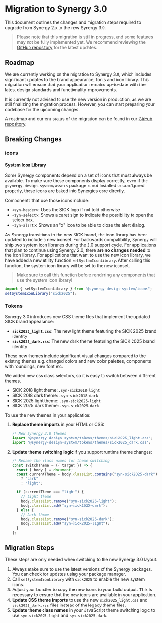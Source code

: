# Migration to Synergy 3.0

This document outlines the changes and migration steps required to upgrade from Synergy 2.x to the new Synergy 3.0.

> Please note that this migration is still in progress, and some features may not be fully implemented yet. We recommend reviewing the [GitHub repository](https://github.com/orgs/synergy-design-system/projects/2/views/37) for the latest updates.

## Roadmap

We are currently working on the migration to Synergy 3.0, which includes significant updates to the brand appearance, fonts and icon library.
This migration will ensure that your application remains up-to-date with the latest design standards and functionality improvements.

It is currently not advised to use the new version in production, as we are still finalizing the migration process.
However, you can start preparing your codebase for the upcoming changes.

A roadmap and current status of the migration can be found in our [GitHub repository](https://github.com/orgs/synergy-design-system/projects/2/views/37).

## Breaking Changes

### Icons

#### System Icon Library

Some Synergy components depend on a set of icons that must always be available. To make sure those components display correctly, even if the `@synergy-design-system/assets` package is not installed or configured properly, these icons are baked into Synergies core directly.

Components that use those icons include:

- `<syn-header>`: Uses the SICK logo if not told otherwise
- `<syn-select>`: Shows a caret sign to indicate the possibility to open the select box.
- `<syn-alert>`: Shows an "x" icon to be able to close the alert dialog.

As Synergy transitions to the new SICK brand, the icon library has been updated to include a new iconset.
For backwards compatibility, Synergy will ship two system icon libraries during the 2.0 support cycle.
For applications that plan to continue using Synergy 2.0, there **are no changes needed** to the icon library.
For applications that want to use the new icon library, we have added a new utility function `setSystemIconLibrary`.
After calling this function, the system icon library will be set to the new iconset.

> Make sure to call this function before rendering any components that use the system icon library!

```javascript
import { setSystemIconLibrary } from "@synergy-design-system/icons";
setSystemIconLibrary("sick2025");
```

### Tokens

Synergy 3.0 introduces new CSS theme files that implement the updated SICK brand appearance:

- **`sick2025_light.css`**: The new light theme featuring the SICK 2025 brand identity
- **`sick2025_dark.css`**: The new dark theme featuring the SICK 2025 brand identity

These new themes include significant visual changes compared to the existing themes e.g. changed colors and new color palettes, components with roundings, new font etc.

We added new css class selectors, so it is easy to switch between different themes.

- SICK 2018 light theme: `.syn-sick2018-light`
- SICK 2018 dark theme: `.syn-sick2018-dark`
- SICK 2025 light theme: `.syn-sick2025-light`
- SICK 2025 dark theme: `.syn-sick2025-dark`

To use the new themes in your application:

1. **Replace theme imports** in your HTML or CSS:

   ```javascript
   // New Synergy 3.0 themes
   import "@synergy-design-system/tokens/themes/sick2025_light.css";
   import "@synergy-design-system/tokens/themes/sick2025_dark.css";
   ```

2. **Update theme switching logic** if you support runtime theme changes:

   ```javascript
   // Rename the class names for theme switching
   const switchTheme = ({ target }) => {
     const { body } = document;
     const currentTheme = body.classList.contains("syn-sick2025-dark")
       ? "dark"
       : "light";

     if (currentTheme === "light") {
       // Light theme
       body.classList.remove("syn-sick2025-light");
       body.classList.add("syn-sick2025-dark");
     } else {
       // Dark theme
       body.classList.remove("syn-sick2025-dark");
       body.classList.add("syn-sick2025-light");
     }
   };
   ```

## Migration Steps

These steps are only needed when switching to the new Synergy 3.0 layout.

1. Always make sure to use the latest versions of the Synergy packages. You can check for updates using your package manager.
2. Call `setSystemIconLibrary` with `sick2025` to enable the new system icons.
3. Adjust your bundler to copy the new icons to your build output. This is necessary to ensure that the new icons are available in your application.
4. **Update CSS theme imports** to use the new `sick2025_light.css` and `sick2025_dark.css` files instead of the legacy theme files.
5. **Update theme class names** in your JavaScript theme switching logic to use `syn-sick2025-light` and `syn-sick2025-dark`.
